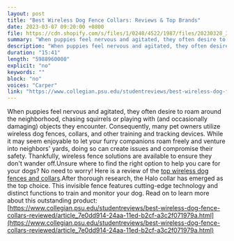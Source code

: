 ```yaml
---
layout: post
title: "Best Wireless Dog Fence Collars: Reviews & Top Brands"
date: 2023-03-07 09:20:00 +0800
file: https://cdn.shopify.com/s/files/1/0248/4522/1987/files/20230328_3.mp3?v=1679958950
summary: "When puppies feel nervous and agitated, they often desire to roam around the neighborhood, chasing squirrels or playing with (and occasionally damaging) objects they encounter. Consequently, many pet owners utilize wireless dog fences, collars, and other training and tracking devices. While it may seem enjoyable to let your furry companions roam freely and venture into neighbors' yards, doing so can create issues and compromise their safety. Thankfully, wireless fence solutions are available to ensure they don't wander off.Unsure where to find the right option to help you care for your dogs? No need to worry! Here is a review of the top wireless dog fences and collars.After thorough research, the Halo collar has emerged as the top choice. This invisible fence features cutting-edge technology and distinct functions to train and monitor your dog. Read on to learn more about this outstanding product!"
description: "When puppies feel nervous and agitated, they often desire to roam around the neighborhood, chasing squirrels or playing with (and occasionally damaging) objects they encounter. Consequently, many pet owners utilize wireless dog fences, collars, and other training and tracking devices. While it may seem enjoyable to let your furry companions roam freely and venture into neighbors' yards, doing so can create issues and compromise their safety. Thankfully, wireless fence solutions are available to ensure they don't wander off.Unsure where to find the right option to help you care for your dogs? No need to worry! Here is a review of the <a href='https://www.collegian.psu.edu/studentreviews/best-wireless-dog-fence-collars-reviewed/article_7e0dd914-24aa-11ed-b2cf-a3c2f071979a.html'>top wireless dog fences and collars</a>.After thorough research, the Halo collar has emerged as the top choice. This invisible fence features cutting-edge technology and distinct functions to train and monitor your dog. Read on to learn more about this outstanding product!<a href='https://www.collegian.psu.edu/studentreviews/best-wireless-dog-fence-collars-reviewed/article_7e0dd914-24aa-11ed-b2cf-a3c2f071979a.html'>https://www.collegian.psu.edu/studentreviews/best-wireless-dog-fence-collars-reviewed/article_7e0dd914-24aa-11ed-b2cf-a3c2f071979a.html</a> "
duration: "15:41"
length: "5988960000"
explicit: "no"
keywords: ""
block: "no"
voices: "Carper"
link: "https://www.collegian.psu.edu/studentreviews/best-wireless-dog-fence-collars-reviewed/article_7e0dd914-24aa-11ed-b2cf-a3c2f071979a.html"
---
```


When puppies feel nervous and agitated, they often desire to roam around the neighborhood, chasing squirrels or playing with (and occasionally damaging) objects they encounter. Consequently, many pet owners utilize wireless dog fences, collars, and other training and tracking devices. While it may seem enjoyable to let your furry companions roam freely and venture into neighbors' yards, doing so can create issues and compromise their safety. Thankfully, wireless fence solutions are available to ensure they don't wander off.Unsure where to find the right option to help you care for your dogs? No need to worry! Here is a review of the [top wireless dog fences and collars](https://www.collegian.psu.edu/studentreviews/best-wireless-dog-fence-collars-reviewed/article_7e0dd914-24aa-11ed-b2cf-a3c2f071979a.html).After thorough research, the Halo collar has emerged as the top choice. This invisible fence features cutting-edge technology and distinct functions to train and monitor your dog. Read on to learn more about this outstanding product:[https://www.collegian.psu.edu/studentreviews/best-wireless-dog-fence-collars-reviewed/article_7e0dd914-24aa-11ed-b2cf-a3c2f071979a.html](https://www.collegian.psu.edu/studentreviews/best-wireless-dog-fence-collars-reviewed/article_7e0dd914-24aa-11ed-b2cf-a3c2f071979a.html)
